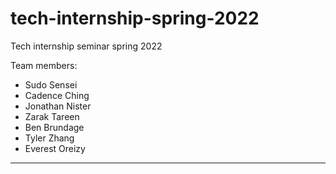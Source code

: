 # tech-internship-spring-2022
Tech internship seminar spring 2022

Team members:
- Sudo Sensei
- Cadence Ching
- Jonathan Nister
- Zarak Tareen
- Ben Brundage
- Tyler Zhang
- Everest Oreizy
----------------
